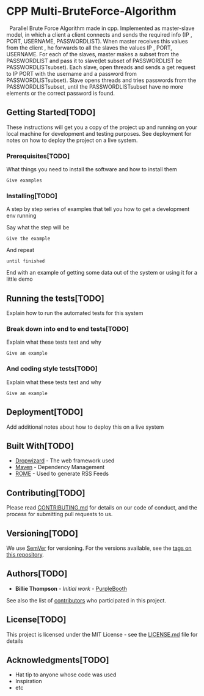 # CPP Multi-BruteForce-Algorithm

&nbsp; Parallel Brute Force Algorithm made in cpp. Implemented as master-slave model, in which a client a client connects and sends the required info
(IP , PORT, USERNAME, PASSWORDLIST). When master receives this values from the client ,  he forwards to all the slaves the values IP , PORT, USERNAME.
For each of the slaves, master makes a subset from the PASSWORDLIST and pass it to slave(let subset of PASSWORDLIST be PASSWORDLISTsubset). Each slave, open threads and sends a get request to IP PORT with the
username and a password from PASSWORDLISTsubset). Slave opens threads and tries passwords from the PASSWORDLISTsubset, until the PASSWORDLISTsubset have no more elements or the correct password is found.

## Getting Started[TODO]

These instructions will get you a copy of the project up and running on your local machine for development and testing purposes. See deployment for notes on how to deploy the project on a live system.

### Prerequisites[TODO]

What things you need to install the software and how to install them

```
Give examples
```

### Installing[TODO]

A step by step series of examples that tell you how to get a development env running

Say what the step will be

```
Give the example
```

And repeat

```
until finished
```

End with an example of getting some data out of the system or using it for a little demo

## Running the tests[TODO]

Explain how to run the automated tests for this system

### Break down into end to end tests[TODO]

Explain what these tests test and why

```
Give an example
```

### And coding style tests[TODO]

Explain what these tests test and why

```
Give an example
```

## Deployment[TODO]

Add additional notes about how to deploy this on a live system

## Built With[TODO]

* [Dropwizard](http://www.dropwizard.io/1.0.2/docs/) - The web framework used
* [Maven](https://maven.apache.org/) - Dependency Management
* [ROME](https://rometools.github.io/rome/) - Used to generate RSS Feeds

## Contributing[TODO]

Please read [CONTRIBUTING.md](https://gist.github.com/PurpleBooth/b24679402957c63ec426) for details on our code of conduct, and the process for submitting pull requests to us.

## Versioning[TODO]

We use [SemVer](http://semver.org/) for versioning. For the versions available, see the [tags on this repository](https://github.com/your/project/tags). 

## Authors[TODO]

* **Billie Thompson** - *Initial work* - [PurpleBooth](https://github.com/PurpleBooth)

See also the list of [contributors](https://github.com/your/project/contributors) who participated in this project.

## License[TODO]

This project is licensed under the MIT License - see the [LICENSE.md](LICENSE.md) file for details

## Acknowledgments[TODO]

* Hat tip to anyone whose code was used
* Inspiration
* etc

